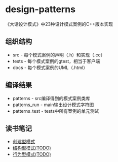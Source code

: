 # design-patterns
《大话设计模式》中23种设计模式案例的C++版本实现

## 组织结构
* src - 每个模式案例的声明（.h）和实现（.cc）
* tests - 每个模式案例的gtest，相当于客户端
* docs - 每个模式案例的UML（.html）

## 编译结果
* patterns - src编译得到的模式案例类库
* patterns_run - main输出设计模式字符图
* patterns_test - tests中所有案例的单元测试

## 读书笔记
* [创建型模式](http://jennica.space/2016/12/28/design-patterns-creational/)
* [结构型模式(TODO)](http://jennica.space/2016/12/28/design-patterns-creational/)
* [行为型模式(TODO)](http://jennica.space/2016/12/28/design-patterns-creational/)
